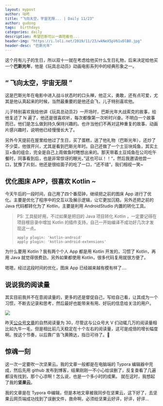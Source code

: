 ```yaml
---
layout: mypost
author: 咕咚
title: "飞向太空，宇宙无限... | Daily 11/23"
author: gudong
tags:  birthdays
categories: daily
description: 希望巴斯可以一直陪着他...
header-img: "https://i.loli.net/2019/11/23/wkNeX5pV61vDlBO.jpg"
header-desc: "巴斯光年"
---
```


这个月有儿子的生日，所以双十一就在考虑给他买什么生日礼物，后来决定给他买一个**巴斯光年**，他是《玩具总动员》动画电影系列中的经典形象之一。

## “ 飞向太空，宇宙无限 ”

这是巴斯光年在电影中进入战斗状态时的口头禅，他正义，勇敢，还有点可爱，尤其是他认真起来的时候，当然最重要的是他还会飞，儿子特别喜欢他。

儿子特别喜欢我给他讲《玩具总动员2》一开场时，巴斯光年大战索克的故事，给他复述了 N 遍了，他还是很喜欢听，每次都像第一次听时兴奋。不明白一个故事而已，他们是怎么做到持久保持兴趣的。也许当他们不再对这种重复的故事、动画片感兴趣时，说明他已经慢慢长大了。

另外今天提前在屋里给他过了生日，买了蛋糕，送了他礼物（巴斯光年），还炒了不少菜，他很开兴，尤其是看到巴斯光年时。自己还做了一个土豆块炖鱼，其实土豆+鱼的组合，完全是自己上周做鱼时瞎想出来的。那天带着土豆炖鱼在公司吃午餐时，同事看到后，也是非常惊讶的眼光，”这也可以！！“，然后我邀请他尝一口，犹豫了片刻，他还是很给面子的吃了一口，“还不错”，我们相视一笑~

## 优化图床 APP，很喜欢 Kotlin ~

今天午后的一段时间，自己用了四个番茄钟，继续把之前的图床 App 进行了优化。主要是优化了程序中的交互以及展示逻辑，让它更加沉稳。另外还把之前的 Java 代码都转化为了 Kotlin，主要是利用 AndroidStudio 内置的转化工具。

> PS: 工具挺好用，不过如果是把旧的 Java 项目转化 Kotlin ，一定要记得在项目根目录中增加 Kotlin 的插件支持，自己一开始编译不成功好几次才发现这一点。
>
> ```
> apply plugin: 'kotlin-android'
> apply plugin: 'kotlin-android-extensions'
> ```

为什么要用 Kotlin？我有两个个人 App 都是用 Kotlin 开发的，习惯了 Kotlin，再用 Java 就觉得很费劲，另外如果都使用 Kotlin，很多代码复用就很方便了。

嗯嗯，经过这段时间的优化，图床 App 已经越来越有模有样了....

## 说说我的阅读量

其实目前我并不在意阅读量的，更多的还是督促自己，写给自己看，让其成为一个习惯，不断去记录和思考，然后最好也能带来有用、好玩的信息给关注的用户。

![](https://upload-images.jianshu.io/upload_images/588640-2682cc34c44e61cb.jpg?imageMogr2/auto-orient/strip|imageView2/2/w/1080/format/webp)

昨天[公众号文章](https://mp.weixin.qq.com/s/i3EWS7iAAxUiArmzp_4_mQ)的自然阅读量为 30，尽管这与公众号大 V 们动辄几万的阅读量相比如九牛一毛，但是相比前几天稳定在十个左右的阅读量，这可是成倍的增长幅度啊。按这个节奏，以后靠广告飞黄腾达，指日可待了。🤣

## 惊魂一刻

这一次一定要吹一次坚果云。我的文章一般都是在电脑端的 Typora 编辑器中完成，然后先用 github 发布到博客，结果刚刚一不小心给误删了，反复查看了几遍都没有找到，那个心凉啊！怎么说，也是一个多小时的成果。 就在这时，我想起了我的**坚果云**。

我的文章是在 Typora 中编辑，但是本地文章被我同步在坚果云，这下好了，去坚果云网页端成功找到了误删文件，救命啊，必须给坚果云好评，好评，好评...
